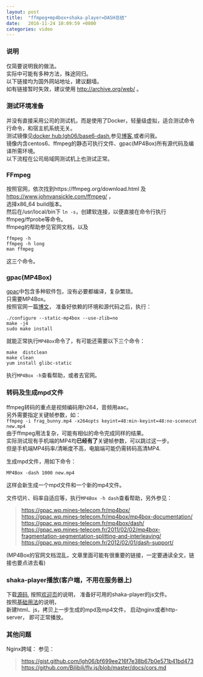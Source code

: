 ```yaml
---
layout: post
title:  "ffmpeg+mp4box+shaka-player=DASH总结"
date:   2016-11-24 10:09:59 +0800
categories: video
---
```

### 说明  
仅简要说明我的做法。  
实际中可能有多种方法，殊途同归。  
以下链接均为国外网站地址，建议翻墙。  
如有链接暂时失效，建议使用 http://archive.org/web/ 。

### 测试环境准备
并没有直接采用公司的测试机，而是使用了Docker，轻量级虚拟，适合测试命令行命令，和宿主机系统无关。  
测试镜像见[docker hub:lgh06/base6-dash](https://hub.docker.com/r/lgh06/base6-dash/),参见[博客](http://blog.hapleo.com/linux/2016/11/16/explore-docker.html),或者问我。  
镜像内含centos6、ffmpeg的静态可执行文件、gpac(MP4Box)所有源代码及编译所需环境。  
以下流程在公司局域网测试机上也测试正常。


### FFmpeg
按照官网，依次找到https://ffmpeg.org/download.html 及 https://www.johnvansickle.com/ffmpeg/ ，  
选择x86_64 build版本。  
然后在/usr/local/bin下 ```ln -s```，创建软连接，以便直接在命令行执行ffmpeg/ffprobe等命令。    
ffmpeg的帮助参见官网文档，以及    
```
ffmpeg -h
ffmpeg -h long
man ffmpeg  
```
这三个命令。  


### gpac(MP4Box)
[gpac](https://gpac.wp.mines-telecom.fr)中包含多种软件包，没有必要都编译，复杂繁琐。    
只需要MP4Box。  
按照官网一篇[博文](https://gpac.wp.mines-telecom.fr/2015/07/29/gpac-build-mp4box-only-all-platforms/)，
准备好依赖的环境和源代码之后，执行：  
```
./configure --static-mp4box --use-zlib=no
make -j4
sudo make install
```
就能正常执行```MP4Box```命令了，有可能还需要以下三个命令：
```
make  distclean  
make clean  
yum install glibc-static
```

执行```MP4Box -h```查看帮助，或者去官网。

### 转码及生成mpd文件
ffmpeg转码的重点是视频编码用h264，音频用aac。  
另外需要指定关键帧参数，如：  
```ffmpeg -i frag_bunny.mp4 -x264opts keyint=48:min-keyint=48:no-scenecut new.mp4```  
由于ffmpeg用法复杂，可能有相似的命令完成同样的结果。  
实际测试现有手机端的MP4均**已经有了**关键帧参数，可以跳过这一步。  
但是手机端MP4码率/清晰度不高，电脑端可能仍需转码高清MP4.  

生成mpd文件，用如下命令：
```  
MP4Box -dash 1000 new.mp4  
```  
这样会新生成一个mpd文件和一个新的mp4文件。    

文件切片、码率自适应等，执行```MP4Box -h dash```查看帮助，另外参见：  

> https://gpac.wp.mines-telecom.fr/mp4box/    
> https://gpac.wp.mines-telecom.fr/mp4box/mp4box-documentation/  
> https://gpac.wp.mines-telecom.fr/mp4box/dash/  
> https://gpac.wp.mines-telecom.fr/2011/02/02/mp4box-fragmentation-segmentation-splitting-and-interleaving/  
> https://gpac.wp.mines-telecom.fr/2012/02/01/dash-support/    

(MP4Box的官网文档混乱，文章里面可能有很重要的链接，一定要通读全文，链接也要点进去看)



### shaka-player播放(客户端，不用在服务器上)
下载[源码](https://github.com/google/shaka-player), 按照[欢迎页](http://shaka-player-demo.appspot.com/docs/api/tutorial-welcome.html)的说明，
准备好可用的shaka-player的js文件。   
按照[基础用法](http://shaka-player-demo.appspot.com/docs/api/tutorial-basic-usage.html)的说明，  
新建html、js，拷贝上一步生成的mpd及mp4文件，
启动nginx或者http-server，
即可正常播放。  


### 其他问题
Nginx跨域：
参见：  

> https://gist.github.com/lgh06/bf699ee216f7e38b67b0e571b41bd473  
> https://github.com/Bilibili/flv.js/blob/master/docs/cors.md
